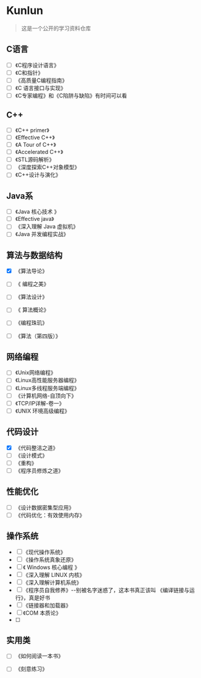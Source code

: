 

# Kunlun

> 这是一个公开的学习资料仓库





## C语言

- [ ] 《C程序设计语言》
- [ ] 《C和指针》
- [ ] 《高质量C编程指南》
- [ ] 《C 语言接口与实现》
- [ ] 《C专家编程》和《C陷阱与缺陷》有时间可以看

## C++

- [ ] 《C++ primer》
- [ ] 《Effective C++》
- [ ] 《A Tour of C++》
- [ ] 《Accelerated C++》
- [ ] 《STL源码解析》
- [ ] 《深度探索C++对象模型》
- [ ] 《C++设计与演化》

## Java系

- [ ] 《Java 核心技术 》
- [ ] 《Effective java》
- [ ] 《深入理解 Java 虚拟机》
- [ ] 《Java 并发编程实战》

## 算法与数据结构

- [x] 《算法导论》
- [ ] 《 编程之美》
- [ ] 《算法设计》
- [ ] 《 算法概论》
- [ ] 《编程珠玑》
- [ ] 《算法（第四版）》



## 网络编程

- [ ] 《Unix网络编程》
- [ ] 《Linux高性能服务器编程》
- [ ] 《Linux多线程服务端编程》
- [ ] 《计算机网络-自顶向下》
- [ ] 《TCP/IP详解-卷一》
- [ ] 《UNIX 环境高级编程》

## 代码设计

- [x] 《代码整洁之道》
- [ ] 《设计模式》
- [ ] 《重构》
- [ ] 《程序员修炼之道》

## 性能优化

- [ ] 《设计数据密集型应用》
- [ ] 《代码优化：有效使用内存》

## 操作系统

- [ ] 《现代操作系统》
- [ ] 《操作系统真象还原》
- [ ] 《 Windows 核心编程 》
- [ ] 《深入理解 LINUX 内核》
- [ ] 《深入理解计算机系统》
- [ ] 《程序员自我修养》--别被名字迷惑了，这本书真正该叫 《编译链接与运行》，真是好书
- [ ] 《链接器和加载器》
- [ ] 《COM 本质论》
- [ ] 

## 实用类

- [ ] 《如何阅读一本书》
- [ ] 《刻意练习》



